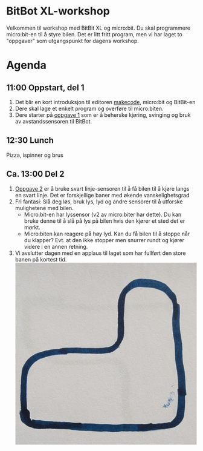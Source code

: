 # BitBot XL-workshop

Velkommen til workshop med BitBit XL og micro:bit. Du skal programmere micro:bit-en til å styre bilen. Det er litt fritt program, men vi har laget to "oppgaver" som utgangspunkt for dagens workshop.

# Agenda

## 11:00 Oppstart, del 1

1. Det blir en kort introduksjon til editoren [makecode](https://makecode.microbit.org/), micro:bit og BitBit-en
1. Dere skal lage et enkelt program og overføre til micro:biten.
1. Dere starter på [oppgave 1](./Oppgave_svart-stripe.md) som er å beherske kjøring, svinging og bruk av avstandssensoren til BitBot.

## 12:30 Lunch
Pizza, ispinner og brus

## Ca. 13:00 Del 2

1. [Oppgave 2](./Oppgave_svart-stripe.md) er å bruke svart linje-sensoren til å få bilen til å kjøre langs en svart linje. Det er forskjellige baner med økende vanskelighetsgrad
2. Fri fantasi: Slå deg løs, bruk lys, lyd og andre sensorer til å utforske mulighetene med bilen.
    - Micro:bit-en har lyssensor (v2 av micro:biter har dette). Du kan bruke denne til å slå på lys på bilen hvis den kjører et sted det er mørkt.
    - Micro:biten kan reagere på høy lyd. Kan du få bilen til å stoppe når du klapper? Evt. at den ikke stopper men snurrer rundt og kjører videre i en annen retning.
3. Vi avslutter dagen med en applaus til laget som har fullført den store banen på kortest tid.
![width:200px](bane.jpg)